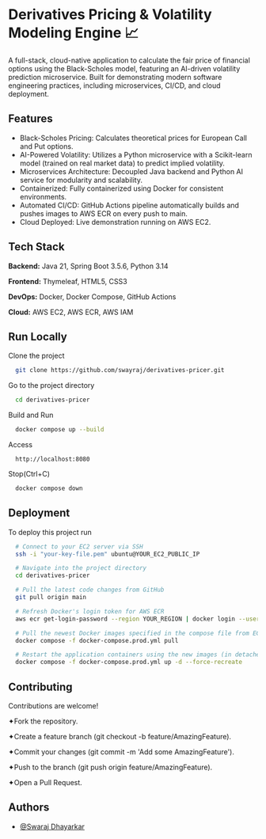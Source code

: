 
# Derivatives Pricing & Volatility Modeling Engine 📈


A full-stack, cloud-native application to calculate the fair price of financial options using the Black-Scholes model, featuring an AI-driven volatility prediction microservice. Built for demonstrating modern software engineering practices, including microservices, CI/CD, and cloud deployment.


## Features

- Black-Scholes Pricing: Calculates theoretical prices for European Call and Put options.
- AI-Powered Volatility: Utilizes a Python microservice with a Scikit-learn model (trained on real market data) to predict implied volatility.
- Microservices Architecture: Decoupled Java backend and Python AI service for modularity and scalability.
- Containerized: Fully containerized using Docker for consistent environments.
- Automated CI/CD: GitHub Actions pipeline automatically builds and pushes images to AWS ECR on every push to main.
- Cloud Deployed: Live demonstration running on AWS EC2.


## Tech Stack

**Backend:** Java 21, Spring Boot 3.5.6, Python 3.14

**Frontend:** Thymeleaf, HTML5, CSS3

**DevOps:** Docker, Docker Compose, GitHub Actions

**Cloud:** AWS EC2, AWS ECR, AWS IAM




## Run Locally

Clone the project

```bash
  git clone https://github.com/swayraj/derivatives-pricer.git
```

Go to the project directory

```bash
  cd derivatives-pricer
```

Build and Run

```bash
  docker compose up --build
```

Access

```
  http://localhost:8080
```

Stop(Ctrl+C)

```bash
  docker compose down
```



## Deployment

To deploy this project run

```bash
  # Connect to your EC2 server via SSH
  ssh -i "your-key-file.pem" ubuntu@YOUR_EC2_PUBLIC_IP
```
```bash
  # Navigate into the project directory
  cd derivatives-pricer
```
```bash
  # Pull the latest code changes from GitHub
  git pull origin main
```
```bash
  # Refresh Docker's login token for AWS ECR
  aws ecr get-login-password --region YOUR_REGION | docker login --username AWS --password-stdin YOUR_ACCOUNT_ID.dkr.ecr.YOUR_REGION.amazonaws.com
```
```bash
  # Pull the newest Docker images specified in the compose file from ECR
  docker compose -f docker-compose.prod.yml pull
```
```bash
  # Restart the application containers using the new images (in detached mode)
  docker compose -f docker-compose.prod.yml up -d --force-recreate
```




## Contributing

Contributions are welcome!

✦︎Fork the repository.

✦︎Create a feature branch (git checkout -b feature/AmazingFeature).

✦︎Commit your changes (git commit -m 'Add some AmazingFeature').

✦︎Push to the branch (git push origin feature/AmazingFeature).

✦︎Open a Pull Request.


## Authors

- [@Swaraj Dhayarkar](https://www.github.com/swayraj)

